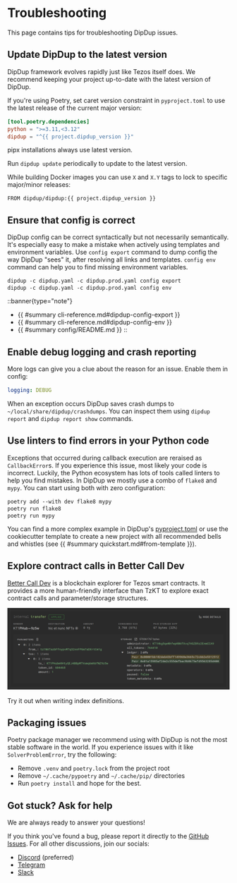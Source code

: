 # Troubleshooting

This page contains tips for troubleshooting DipDup issues.

## Update DipDup to the latest version

DipDup framework evolves rapidly just like Tezos itself does. We recommend keeping your project up-to-date with the latest version of DipDup.

If you're using Poetry, set caret version constraint in `pyproject.toml` to use the latest release of the current major version:

```toml
[tool.poetry.dependencies]
python = ">=3.11,<3.12"
dipdup = "^{{ project.dipdup_version }}"
```

pipx installations always use latest version.

Run `dipdup update` periodically to update to the latest version.

While building Docker images you can use `X` and `X.Y` tags to lock to specific major/minor releases:

```docker
FROM dipdup/dipdup:{{ project.dipdup_version }}
```

## Ensure that config is correct

DipDup config can be correct syntactically but not necessarily semantically. It's especially easy to make a mistake when actively using templates and environment variables. Use `config export` command to dump config the way DipDup "sees" it, after resolving all links and templates. `config env` command can help you to find missing environment variables.

```shell
dipdup -c dipdup.yaml -c dipdup.prod.yaml config export
dipdup -c dipdup.yaml -c dipdup.prod.yaml config env
```

::banner{type="note"}

* {{ #summary cli-reference.md#dipdup-config-export }}
* {{ #summary cli-reference.md#dipdup-config-env }}
* {{ #summary config/README.md }}
::

## Enable debug logging and crash reporting

More logs can give you a clue about the reason for an issue. Enable them in config:

```yaml
logging: DEBUG
```

When an exception occurs DipDup saves crash dumps to  `~/local/share/dipdup/crashdumps`. You can inspect them using `dipdup report` and `dipdup report show` commands.

## Use linters to find errors in your Python code

Exceptions that occurred during callback execution are reraised as `CallbackError`s. If you experience this issue, most likely your code is incorrect. Luckily, the Python ecosystem has lots of tools called linters to help you find mistakes. In DipDup we mostly use a combo of `flake8` and `mypy`. You can start using both with zero configuration:

```shell
poetry add --with dev flake8 mypy
poetry run flake8
poetry run mypy
```

You can find a more complex example in DipDup's [pyproject.toml](https://raw.githubusercontent.com/dipdup-io/dipdup/next/pyproject.toml) or use the cookiecutter template to create a new project with all recommended bells and whistles (see {{ #summary quickstart.md#from-template }}).

## Explore contract calls in Better Call Dev

[Better Call Dev](https://better-call.dev) is a blockchain explorer for Tezos smart contracts. It provides a more human-friendly interface than TzKT to explore exact contract calls and parameter/storage structures.

![BCD](assets/troubleshooting-bcd.png)

Try it out when writing index definitions.

## Packaging issues

Poetry package manager we recommend using with DipDup is not the most stable software in the world. If you experience issues with it like `SolverProblemError`, try the following:

* Remove `.venv` and `poetry.lock` from the project root
* Remove `~/.cache/pypoetry` and `~/.cache/pip/` directories
* Run `poetry install` and hope for the best.

## Got stuck? Ask for help

We are always ready to answer your questions!

If you think you've found a bug, please report it directly to the [GitHub Issues](https://github.com/dipdup-io/dipdup). For all other discussions, join our socials:

* [Discord](https://discord.com/invite/RcPGSdcVSx) (preferred)
* [Telegram](https://t.me/baking_bad_chat)
* [Slack](https://tezos-dev.slack.com/archives/CV5NX7F2L)
